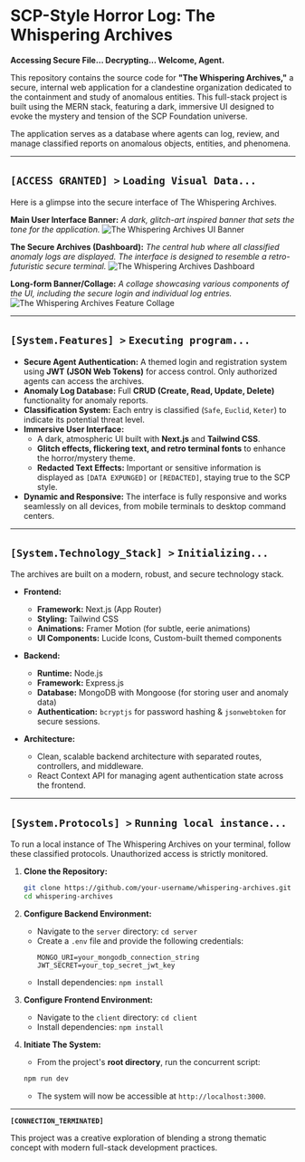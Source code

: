 # SCP-Style Horror Log: The Whispering Archives

**Accessing Secure File... Decrypting... Welcome, Agent.**

This repository contains the source code for **"The Whispering Archives,"** a secure, internal web application for a clandestine organization dedicated to the containment and study of anomalous entities. This full-stack project is built using the MERN stack, featuring a dark, immersive UI designed to evoke the mystery and tension of the SCP Foundation universe.

The application serves as a database where agents can log, review, and manage classified reports on anomalous objects, entities, and phenomena.

---

## `[ACCESS GRANTED] >` `Loading Visual Data...`

Here is a glimpse into the secure interface of The Whispering Archives.

**Main User Interface Banner:**
*A dark, glitch-art inspired banner that sets the tone for the application.*
![The Whispering Archives UI Banner]([UI_BANNER_IMAGE_LINK])

**The Secure Archives (Dashboard):**
*The central hub where all classified anomaly logs are displayed. The interface is designed to resemble a retro-futuristic secure terminal.*
![The Whispering Archives Dashboard]([DASHBOARD_SCREENSHOT_LINK])

**Long-form Banner/Collage:**
*A collage showcasing various components of the UI, including the secure login and individual log entries.*
![The Whispering Archives Feature Collage]([LONG_BANNER_LINK])

---

## `[System.Features] >` `Executing program...`

*   **Secure Agent Authentication:** A themed login and registration system using **JWT (JSON Web Tokens)** for access control. Only authorized agents can access the archives.
*   **Anomaly Log Database:** Full **CRUD (Create, Read, Update, Delete)** functionality for anomaly reports.
*   **Classification System:** Each entry is classified (`Safe`, `Euclid`, `Keter`) to indicate its potential threat level.
*   **Immersive User Interface:**
    *   A dark, atmospheric UI built with **Next.js** and **Tailwind CSS**.
    *   **Glitch effects, flickering text, and retro terminal fonts** to enhance the horror/mystery theme.
    *   **Redacted Text Effects:** Important or sensitive information is displayed as `[DATA EXPUNGED]` or `[REDACTED]`, staying true to the SCP style.
*   **Dynamic and Responsive:** The interface is fully responsive and works seamlessly on all devices, from mobile terminals to desktop command centers.

---

## `[System.Technology_Stack] >` `Initializing...`

The archives are built on a modern, robust, and secure technology stack.

*   **Frontend:**
    *   **Framework:** Next.js (App Router)
    *   **Styling:** Tailwind CSS
    *   **Animations:** Framer Motion (for subtle, eerie animations)
    *   **UI Components:** Lucide Icons, Custom-built themed components

*   **Backend:**
    *   **Runtime:** Node.js
    *   **Framework:** Express.js
    *   **Database:** MongoDB with Mongoose (for storing user and anomaly data)
    *   **Authentication:** `bcryptjs` for password hashing & `jsonwebtoken` for secure sessions.

*   **Architecture:**
    *   Clean, scalable backend architecture with separated routes, controllers, and middleware.
    *   React Context API for managing agent authentication state across the frontend.

---

## `[System.Protocols] >` `Running local instance...`

To run a local instance of The Whispering Archives on your terminal, follow these classified protocols. Unauthorized access is strictly monitored.

1.  **Clone the Repository:**
    ```bash
    git clone https://github.com/your-username/whispering-archives.git
    cd whispering-archives
    ```

2.  **Configure Backend Environment:**
    *   Navigate to the `server` directory: `cd server`
    *   Create a `.env` file and provide the following credentials:
        ```
        MONGO_URI=your_mongodb_connection_string
        JWT_SECRET=your_top_secret_jwt_key
        ```
    *   Install dependencies: `npm install`

3.  **Configure Frontend Environment:**
    *   Navigate to the `client` directory: `cd client`
    *   Install dependencies: `npm install`

4.  **Initiate The System:**
    *   From the project's **root directory**, run the concurrent script:
    ```bash
    npm run dev
    ```
    *   The system will now be accessible at `http://localhost:3000`.

---

**`[CONNECTION_TERMINATED]`**

This project was a creative exploration of blending a strong thematic concept with modern full-stack development practices.

